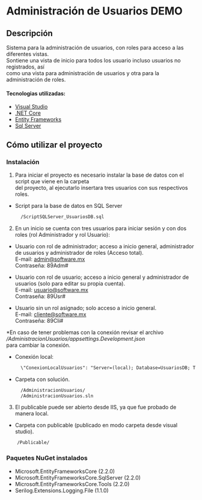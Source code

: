 # Administración de Usuarios DEMO
## Descripción
Sistema para la administración de usuarios, con roles para acceso a las diferentes vistas.  
Sontiene una vista de inicio para todos los usuario incluso usuarios no registrados, así  
como una vista para administración de usuarios y otra para la administración de roles.

#### Tecnologias utilizadas:

- [Visual Studio](https://visualstudio.microsoft.com/es/vs/community/)
- [.NET Core](https://docs.microsoft.com/es-es/dotnet/core/about)
- [Entity Frameworks](https://docs.microsoft.com/en-us/ef/core/)
- [Sql Server](https://docs.microsoft.com/es-es/sql/tools/overview-sql-tools?view=sql-server-ver15)

## Cómo utilizar el proyecto
### Instalación

1. Para iniciar el proyecto es necesario instalar la base de datos con el script que viene en la carpeta  
del proyecto, al ejecutarlo insertara tres usuarios con sus respectivos roles.

- Script para la base de datos en SQL Server
  ```html
    /ScriptSQLServer_UsuariosDB.sql
  ```

2. En un inicio se cuenta con tres usuarios para iniciar sesión y con dos roles (rol Administrador y rol Usuario):  
 - Usuario con rol de administrador; acceso a inicio general, administrador de usuarios y administrador de roles (Acceso total).  
  E-mail: admin@software.mx  
  Contraseña: 89Adm#  

  - Usuario con rol de usuario; acceso a inicio general y administrador de usuarios (solo para editar su propia cuenta).  
  E-mail: usuario@software.mx  
  Contraseña: 89Usr#  
  
  - Usuario sin un rol asignado; solo acceso a inicio general.  
  E-mail: cliente@software.mx  
  Contraseña: 89Cli#  
  
  \*En caso de tener problemas con la conexión revisar el archivo */AdministracionUsuarios/appsettings.Development.json*  
    para cambiar la conexión.
    
- Conexión local:  
  ```html
    \"ConexionLocalUsuarios": "Server=(local); Database=UsuariosDB; Trusted_Connection=True; MultipleActiveResultSets=True"
  ```
  
- Carpeta con solución.
  ```html
    /AdministracionUsuarios/
    /AdministracionUsuarios.sln
  ```
  
3. El publicable puede ser abierto desde IIS, ya que fue probado de manera local.  

- Carpeta con publicable (publicado en modo carpeta desde visual studio).
```html
    /Publicable/
```

### Paquetes NuGet instalados
- Microsoft.EntityFrameworksCore (2.2.0)  
- Microsoft.EntityFrameworksCore.SqlServer (2.2.0)
- Microsoft.EntityFrameworksCore.Tools (2.2.0)
- Serilog.Extensions.Logging.File (1.1.0)

